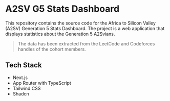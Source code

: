 # A2SV G5 Stats Dashboard

This repository contains the source code for the Africa to Silicon Valley (A2SV) Generation 5 Stats Dashboard. The project is a web application that displays statistics about the Generation 5 A2Svians. 

> The data has been extracted from the LeetCode and Codeforces handles of the cohort members.

## Tech Stack

- Next.js
- App Router with TypeScript
- Tailwind CSS
- Shadcn